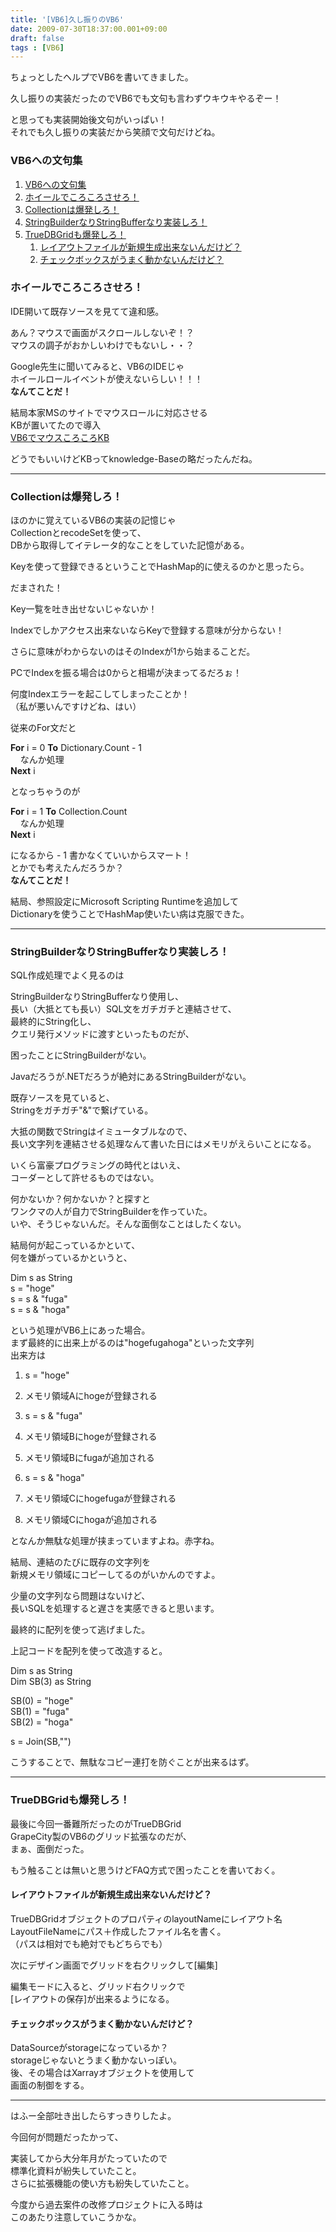 ```yaml
---
title: '[VB6]久し振りのVB6'
date: 2009-07-30T18:37:00.001+09:00
draft: false
tags : [VB6]
---
```


ちょっとしたヘルプでVB6を書いてきました。  
  
久し振りの実装だったのでVB6でも文句も言わずウキウキやるぞー！  
  
と思っても実装開始後文句がいっぱい！  
それでも久し振りの実装だから笑顔で文句だけどね。  
  
  

### VB6への文句集

  

1.  [VB6への文句集](#VB6_506678408749595)
2.  [ホイールでころころさせろ！](#_21299717464381673)
3.  [Collectionは爆発しろ！](#Collection_4973429258266273)
4.  [StringBuilderなりStringBufferなり実装しろ！](#StringBuilder_StringBuffer_094)
5.  [TrueDBGridも爆発しろ！](#TrueDBGrid_022703041658526657)
    1.  [レイアウトファイルが新規生成出来ないんだけど？](#_4089033389926021)
    2.  [チェックボックスがうまく動かないんだけど？](#_)

  

### ホイールでころころさせろ！

IDE開いて既存ソースを見てて違和感。  
  

あん？マウスで画面がスクロールしないぞ！？  
マウスの調子がおかしいわけでもないし・・？  
  
Google先生に聞いてみると、VB6のIDEじゃ  
ホイールロールイベントが使えないらしい！！！  
**なんてことだ！**  
  
結局本家MSのサイトでマウスロールに対応させる  
KBが置いてたので導入  
[VB6でマウスころころKB](http://support.microsoft.com/kb/837910/ja "VB6でマウスころころKB")  
  
どうでもいいけどKBってknowledge-Baseの略だったんだね。  

* * *

### Collectionは爆発しろ！

ほのかに覚えているVB6の実装の記憶じゃ  
CollectionとrecodeSetを使って、  
DBから取得してイテレータ的なことをしていた記憶がある。  
  
Keyを使って登録できるということでHashMap的に使えるのかと思ったら。  
  
だまされた！  
  
Key一覧を吐き出せないじゃないか！  
  
Indexでしかアクセス出来ないならKeyで登録する意味が分からない！  
  
さらに意味がわからないのはそのIndexが1から始まることだ。  
  
PCでIndexを振る場合は0からと相場が決まってるだろぉ！  
  
何度Indexエラーを起こしてしまったことか！  
（私が悪いんですけどね、はい）  
  
従来のFor文だと  
  

**For** i = 0 **To** Dictionary.Count - 1  
    なんか処理  
**Next** i  

  
となっちゃうのが  
  

**For** i = 1 **To** Collection.Count  
    なんか処理  
**Next** i  

  
になるから - 1 書かなくていいからスマート！  
とかでも考えたんだろうか？  
**なんてことだ！**  
  
結局、参照設定にMicrosoft Scripting Runtimeを追加して  
Dictionaryを使うことでHashMap使いたい病は克服できた。  

* * *

### StringBuilderなりStringBufferなり実装しろ！

SQL作成処理でよく見るのは  
  
StringBuilderなりStringBufferなり使用し、  
長い（大抵とても長い）SQL文をガチガチと連結させて、  
最終的にString化し、  
クエリ発行メソッドに渡すといったものだが、  
  
困ったことにStringBuilderがない。  
  
  
Javaだろうが.NETだろうが絶対にあるStringBuilderがない。  
  
既存ソースを見ていると、  
Stringをガチガチ"&"で繋げている。  
  
大抵の関数でStringはイミュータブルなので、  
長い文字列を連結させる処理なんて書いた日にはメモリがえらいことになる。  
  
いくら富豪プログラミングの時代とはいえ、  
コーダーとして許せるものではない。  
  
何かないか？何かないか？と探すと  
ワンクマの人が自力でStringBuilderを作っていた。  
いや、そうじゃないんだ。そんな面倒なことはしたくない。  
  
結局何が起こっているかといて、  
何を嫌がっているかというと、  
  

Dim s as String  
s = "hoge"  
s = s & "fuga"  
s = s & "hoga"  

  
という処理がVB6上にあった場合。  
まず最終的に出来上がるのは"hogefugahoga"といった文字列  
出来方は  
  

1.  s = "hoge"

1.  メモリ領域Aにhogeが登録される

3.  s = s & "fuga"

1.  メモリ領域Bにhogeが登録される
2.  メモリ領域Bにfugaが追加される

5.  s = s & "hoga"

1.  メモリ領域Cにhogefugaが登録される
2.  メモリ領域Cにhogaが追加される

  
となんか無駄な処理が挟まっていますよね。赤字ね。  
  
結局、連結のたびに既存の文字列を  
新規メモリ領域にコピーしてるのがいかんのですよ。  
  
少量の文字列なら問題はないけど、  
長いSQLを処理すると遅さを実感できると思います。  
  
  
最終的に配列を使って逃げました。  
  
上記コードを配列を使って改造すると。  
  

Dim s as String  
Dim SB(3) as String  
  
SB(0) = "hoge"  
SB(1) = "fuga"  
SB(2) = "hoga"  

  

s = Join(SB,"")  

  
こうすることで、無駄なコピー連打を防ぐことが出来るはず。  

* * *

### TrueDBGridも爆発しろ！

最後に今回一番難所だったのがTrueDBGrid  
GrapeCity製のVB6のグリッド拡張なのだが、  
まぁ、面倒だった。  
  
もう触ることは無いと思うけどFAQ方式で困ったことを書いておく。  
  

#### レイアウトファイルが新規生成出来ないんだけど？

TrueDBGridオブジェクトのプロパティのlayoutNameにレイアウト名  
LayoutFileNameにパス＋作成したファイル名を書く。  
（パスは相対でも絶対でもどちらでも）  
  
次にデザイン画面でグリッドを右クリックして\[編集\]  
  
編集モードに入ると、グリッド右クリックで  
\[レイアウトの保存\]が出来るようになる。  

#### チェックボックスがうまく動かないんだけど？

DataSourceがstorageになっているか？  
storageじゃないとうまく動かないっぽい。  
後、その場合はXarrayオブジェクトを使用して  
画面の制御をする。  

  

* * *

  
はふー全部吐き出したらすっきりしたよ。  
  
今回何が問題だったかって、  
  
実装してから大分年月がたっていたので  
標準化資料が紛失していたこと。  
さらに拡張機能の使い方も紛失していたこと。  
  
今度から過去案件の改修プロジェクトに入る時は  
このあたり注意していこうかな。